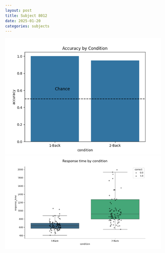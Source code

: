 ```yaml
---
layout: post
title: Subject 8012
date: 2025-01-20
categories: subjects
---
```


![](data/8012/run-4/8012_ATS_acc.png)
![](data/8012/run-4/8012_ATS_rt.png)
